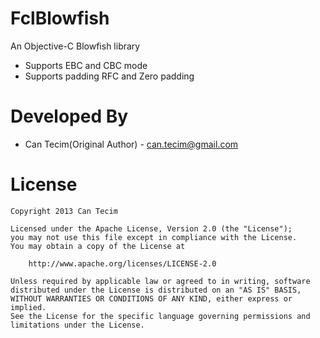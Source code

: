 FclBlowfish
===========

An Objective-C Blowfish library

  * Supports EBC and CBC mode
  * Supports padding RFC and Zero padding

# Developed By

  * Can Tecim(Original Author) - <can.tecim@gmail.com>
  
# License

    Copyright 2013 Can Tecim
    
    Licensed under the Apache License, Version 2.0 (the "License");
    you may not use this file except in compliance with the License.
    You may obtain a copy of the License at
    
        http://www.apache.org/licenses/LICENSE-2.0
    
    Unless required by applicable law or agreed to in writing, software
    distributed under the License is distributed on an "AS IS" BASIS,
    WITHOUT WARRANTIES OR CONDITIONS OF ANY KIND, either express or implied.
    See the License for the specific language governing permissions and
    limitations under the License.
